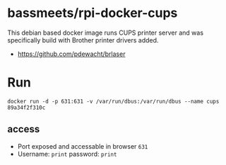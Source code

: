 # bassmeets/rpi-docker-cups

This debian based docker image runs CUPS printer server and was specifically build with Brother printer drivers added.

* https://github.com/pdewacht/brlaser

# Run
`docker run -d -p 631:631 -v /var/run/dbus:/var/run/dbus --name cups 89a34f2f310c`

## access
* Port exposed and accessable in browser `631`
* Username: `print` password: `print`